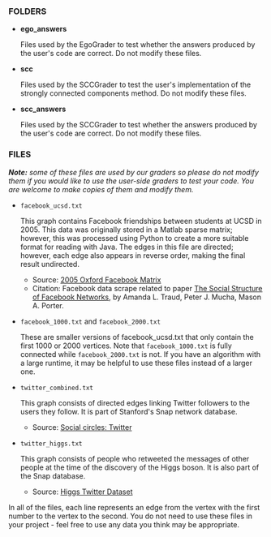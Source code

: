 ### FOLDERS


- **ego_answers**

   Files used by the EgoGrader to test whether the answers produced by the user's code are correct. Do not modify these files.

- **scc**
   
   Files used by the SCCGrader to test the user's implementation of the strongly connected components method.  Do not modify these files.

- **scc_answers**
   
   Files used by the SCCGrader to test whether the answers produced by the user's code are correct.  Do not modify these files.

### FILES


*__Note:__
some of these files are used by our graders so please do not modify them if you would like to use the user-side graders to test your code. You are welcome to make copies of them and modify them.*

- `facebook_ucsd.txt`

   This graph contains Facebook friendships between students at UCSD in 2005.
This data was originally stored in a Matlab sparse matrix; however, this was processed using Python to create a more suitable format for reading with Java.
The edges in this file are directed; however, each edge also appears in reverse order, making the final result undirected.
  - Source: [2005 Oxford Facebook Matrix](https://archive.org/details/oxford-2005-facebook-matrix)
  - Citation: Facebook data scrape related to paper [The Social Structure of Facebook Networks](https://arxiv.org/abs/1102.2166), by Amanda L. Traud, Peter J. Mucha, Mason A. Porter.

- `facebook_1000.txt` and `facebook_2000.txt`

   These are smaller versions of facebook_ucsd.txt that only contain the first 1000 or 2000 vertices. Note that `facebook_1000.txt` is fully connected while `facebook_2000.txt` is not. If you have an algorithm with a large runtime, it may be helpful to use these files instead of a larger one.

- `twitter_combined.txt`

   This graph consists of directed edges linking Twitter followers to the users they follow.
It is part of Stanford's Snap network database.
  - Source: [Social circles: Twitter](https://snap.stanford.edu/data/egonets-Twitter.html)

- `twitter_higgs.txt`

   This graph consists of people who retweeted the messages of other people at the time of the discovery of the Higgs boson. It is also part of the Snap database.
  - Source: [Higgs Twitter Dataset](http://snap.stanford.edu/data/higgs-twitter.html)


In all of the files, each line represents an edge from the vertex with the first number to the vertex to the second.
You do not need to use these files in your project - feel free to use any data you think may be appropriate.
